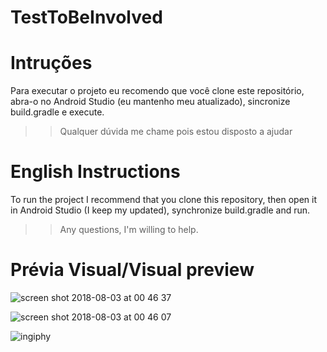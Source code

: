 # TestToBeInvolved

# Intruções
Para executar o projeto eu recomendo que você clone este repositório, abra-o no Android Studio (eu mantenho meu atualizado), sincronize build.gradle e execute.
>>Qualquer dúvida me chame pois estou disposto a ajudar 

# English Instructions
To run the project I recommend that you clone this repository, then open it in Android Studio (I keep my updated), synchronize build.gradle and run.
>>Any questions, I'm willing to help.

# Prévia Visual/Visual preview
![screen shot 2018-08-03 at 00 46 37](https://user-images.githubusercontent.com/18127700/43623590-6484c630-96b8-11e8-95ce-d1c379d58a0c.png)

![screen shot 2018-08-03 at 00 46 07](https://user-images.githubusercontent.com/18127700/43623591-64a8a6fe-96b8-11e8-9004-822facb412bd.png)


![ingiphy](https://user-images.githubusercontent.com/18127700/43623611-7e2d0afc-96b8-11e8-8e12-44902d768ca4.gif)
